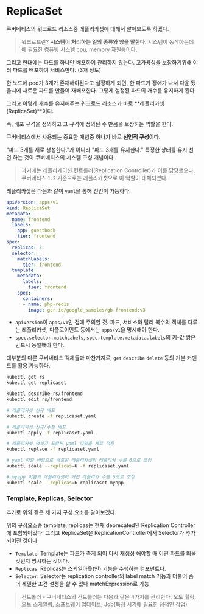 # ReplicaSet

쿠버네티스의 워크로드 리소스중 레플리카셋에 대해서 알아보도록 하겠다.

> 워크로드란? **시스템이 처리하는 일의 종류와 양을 말한다.** 시스템이 동작하는데에 필요한 컴퓨팅 시스템 cpu, memory 자원등이다.

그리고 현대에는 파드를 하나만 배포하여 관리하지 않는다. 고가용성을 보장하기위해 여러 파드를 배포하여 서비스한다. (3개 정도)

한 노드에 pod가 3개가 존재해야된다고 설정하게 되면, 한 파드가 장애가 나서 다운 됐을시에 새로운 파드를 만들어 재배포한다. 그렇게 설정된 파드의 개수를 유지하게 된다.

그리고 이렇게 개수를 유지해주는 워크로드 리소스가 바로 **레플리카셋(ReplicaSet)**이다.

즉, 배포 규격을 정의하고 그 규격에 정의된 수 만큼을 보장하는 역할을 한다.

쿠버네티스에서 사용되는 중요한 개념중 하나가 바로 **선언적 구성**이다.

"파드 3개를 새로 생성한다."가 아니라 "파드 3개를 유지한다." 특정한 상태를 유지 선언 하는 것이 쿠버네티스의 시스템 구성 개념이다.

> 과거에는 레플리케이션 컨트롤러(Replication Controller)가 이를 담당했으나, 쿠버네티스 `1.2` 기준으로는 레플리카셋으로 이 역할이 대체되었다.

레플리카셋은 다음과 같이 `yaml`을 통해 선언이 가능하다.

```yaml
apiVersion: apps/v1
kind: ReplicaSet
metadata:
  name: frontend
  labels:
    app: guestbook
    tier: frontend
spec:
  replicas: 3
  selector:
    matchLabels:
      tier: frontend
  template:
    metadata:
      labels:
        tier: frontend
    spec:
      containers:
      - name: php-redis
        image: gcr.io/google_samples/gb-frontend:v3
```

- `apiVersion`이 `apps/v1`인 점에 주의할 것. 파드, 서비스와 달리 복수의 객체를 다루는 레플리카셋, 디플로이먼트 등에서는 `apps/v1`을 명시해야 한다.
- `spec.selector.matchLabels`, `spec.template.metadata.labels`의 키-값 쌍은 반드시 동일해야 한다.

대부분의 다른 쿠버네티스 객체들과 마찬가지로, `get` `describe` `delete` 등의 기본 커맨드를 활용 가능하다.


```bash
kubectl get rs
kubectl get replicaset

kubectl describe rs/frontend
kubectl edit rs/frontend

# 레플리카셋 신규 배포
kubectl create -f replicaset.yaml

# 레플리카셋 신규/수정 배포
kubectl apply -f replicaset.yaml

# 레플리카셋 명세가 포함된 yaml 파일을 새로 적용
kubectl replace -f replicaset.yaml

# yaml 파일 바탕으로 배포된 레플리카셋의 레플리카 수를 6으로 조정
kubectl scale --replicas=6 -f replicaset.yaml

# myapp 이름의 레플리카셋이 가진 레플리카 수를 6으로 조정
kubectl scale --replicas=6 replicaset myapp
```


### Template, Replicas, Selector

추가로 위와 같은 세 가지 구성 요소를 알아보겠다.

위의 구성요소중 template, replicas는 현재 deprecated된 Replication Controller에 포함되어있다.
그리고 ReplicaSet은 ReplicationController에서 Selector가 추가되어진 것이다.

- `Template`: Template는 파드가 죽게 되어 다시 재생성 해야할 때 어떤 파드를 띄울 것인지 명시하는 것이다.
- `Replicas`: Replicas는 스케일아웃(인) 기능을 수행하는 컴포넌트다.
- `Selector`: Selector는 replication controller의 label match 기능과 더불어 좀 더 세밀한 조건 설정을 할 수 있다 matchExpression로 가능

> 컨트롤러 - 쿠버네티스의 컨트롤러는 다음과 같은 4가지를 관리한다. 오토 힐링, 오토 스케일링, 소프트웨어 업데이트, Job(특정 시기에 필요한 정적인 작업)

